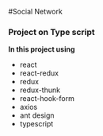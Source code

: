 #Social Network

### Project on Type script

**In this project using**
* react
* react-redux
* redux
* redux-thunk
* react-hook-form
* axios
* ant design
* typescript
